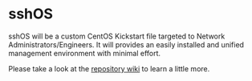 # sshOS
sshOS will be a custom CentOS Kickstart file targeted to Network Administrators/Engineers.
It will provides an easily installed and unified management environment with minimal effort.

Please take a look at the [repository wiki](https://github.com/redi-code/sshOS/wiki) to learn a little more.
